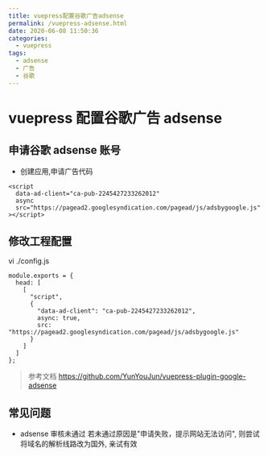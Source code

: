 ```yaml
---
title: vuepress配置谷歌广告adsense
permalink: /vuepress-adsense.html
date: 2020-06-08 11:50:36
categories:
  - vuepress
tags:
  - adsense
  - 广告
  - 谷歌
---
```


# vuepress 配置谷歌广告 adsense

## 申请谷歌 adsense 账号

- 创建应用,申请广告代码

```
<script
  data-ad-client="ca-pub-2245427233262012"
  async
  src="https://pagead2.googlesyndication.com/pagead/js/adsbygoogle.js"
></script>
```

## 修改工程配置

vi ./config.js

```
module.exports = {
  head: [
    [
      "script",
      {
        "data-ad-client": "ca-pub-2245427233262012",
        async: true,
        src: "https://pagead2.googlesyndication.com/pagead/js/adsbygoogle.js"
      }
    ]
  ]
};
```

> 参考文档
> https://github.com/YunYouJun/vuepress-plugin-google-adsense

## 常见问题

- adsense 审核未通过
  若未通过原因是"申请失败，提示网站无法访问", 则尝试将域名的解析线路改为国外, 亲试有效
